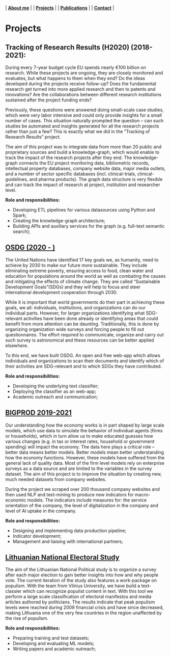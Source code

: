 | [**About me**](https://lukas-pukelis.github.io/) | |  [**Projects**](projects.md) | | [**Publications**](publications.md) | | [**Contact**]() | 

# Projects

## Tracking of Research Results (H2020) (2018-2021):

During every 7-year budget cycle EU spends nearly €100 billion on research. While these projects are ongoing, they are closely monitored and evaluates, but what happens to them when they end? Do the ideas developed during the projects receive follow-up? Does the fundamental research get turned into more applied research and then to patents and innovations? Are the collaborations between different research institutions sustained after the project funding ends?

Previously, these questions were answered doing small-scale case studies, which were very labor intensive and could only provide insights for a small number of cases. This situation naturally prompted the question – can such studies be automated and insights generated for all the research projects rather than just a few? This is exactly what we did in the “Tracking of Research Results” project. 

The aim of this project was to integrate data from more than 20 public and proprietary sources and build a knowledge-graph, which would enable to track the impact of the research projects after they end. The knowledge-graph connects the EU project monitoring data, bibliometric records, intellectual property databases, company website data, major media outlets, and a number of sector specific databases (incl. clinical-trials, clinical-guidelines, and pharma products). The graph data structure is very flexible and can track the impact of research at project, institution and researcher level. 

**Role and responsibilities:**

* Developing ETL pipelines for various datasources using Python and Spark;
* Creating the knowledge-graph architecture;
* Building APIs and auxiliary services for the graph (e.g. full-text semantic search);


## [OSDG (2020 - )](https://osdg.ai/)

The United Nations have identified 17 key goals we, as humanity, need to achieve by 2030 to make our future more sustainable. They include eliminating extreme poverty, ensuring access to food, clean water and education for populations around the world as well as combating the causes and mitigating the effects of climate change. They are called “Sustainable Development Goals”(SDGs) and they will help to focus and steer international development cooperation through 2030. 

While it is important that world governments do their part in achieving these goals, we all: individuals, institutions, and organizations can do our individual parts. However, for larger organizations identifying what SDG-relevant activities have been done already or identifying areas that could benefit from more attention can be daunting. Traditionally, this is done by organizing organization wide surveys and forcing people to fill out questionnaires. The effort required to communicate, organize and carry out such survey is astronomical and these resources can be better applied elsewhere. 

To this end, we have built OSDG. An open and free web-app which allows individuals and organizations to scan their documents and identify which of their activities are SDG-relevant and to which SDGs they have contributed. 

**Role and responsibilities:**

* Developing the underlying text classifier;
* Deploying the classifier as an web-app;
* Academic outreach and communication;


## [BIGPROD 2019-2021](https://www.bigprod.eu/)

Our understanding how the economy works is in part shaped by large scale models, which use data to simulate the behavior of individual agents (firms or households), which in turn allow us to make educated guesses how various changes (e.g. in tax or interest rates, household or government spending) will impact the economy. The data here plays a critical role – better data means better models. Better models mean better understanding how the economy functions. However, these models have suffered from the general lack of quality data. Most of the firm level models rely on enterprise surveys as a data source and are limited to the variables in the survey dataset. The aim of this project is to improve the situation by creating new, much needed datasets from company websites. 

During the project we scraped over 200 thousand company websites and then used NLP and text-mining to produce new indicators for macro-economic models. The indicators include measures for: the  service orientation of the company, the level of digitalization in the company and level of AI uptake in the company.    

**Role and responsibilities:**

* Designing and implementing data production pipeline; 
* Indicator development; 
* Management and liaising with international partners;


## [Lithuanian National Electoral Study](http://www.lnes.tspmi.vu.lt/) 

The aim of the Lithuanian National Political study is to organize a survey after each major election to gain better insights into how and why people vote. The current iteration of the study also features a work-package on populism. With the team from Vilnius University, we have build a text-classier which can recognize populist content in text. With this tool we perform a large scale classification of electoral manifestos and media articles authored by politicians. The results indicate that peak populism levels were reached during 2009 financial crisis and have since decreased, making Lithuania one of the very few countries in the region unaffected by the rise of populism. 

**Role and responsibilities:**

* Preparing training and test datasets; 
* Developing and evaluating ML models;
* Writing papers and academic outreach;


 